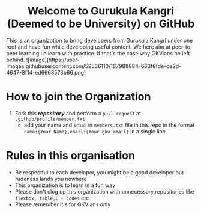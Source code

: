 <h1 align="center"> Welcome to Gurukula Kangri (Deemed to be University) on GitHub </h1>
This is an organization to bring developers from Gurukula Kangri under one roof and have fun while developing useful content. We here aim at peer-to-peer learning i.e learn with practice. If that's the case why GKVians be left behind.
![image](https://user-images.githubusercontent.com/59536110/187988884-663f8fde-ce2d-4647-8f14-ed6663573b66.png)



# How to join the Organization

1. Fork this ***repository*** and perform a ```pull request``` at ```.github/profile/member.txt```  
    - add your name and email in ``members.txt`` file in this repo in the format ``name:{Your Name},email:{Your gkv email}`` in a single line

# Rules in this organisation
- Be respectful to each developer, you might be a good developer but rudeness lands you nowhere
- This organization is to learn in a fun way
- Please don't clog up this organization with unnecessary repositories like ``flexbox, table,C - codes`` etc
- Please remember it's for GKVians only
